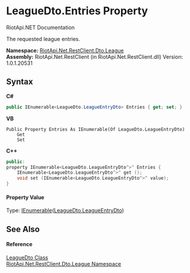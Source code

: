 # LeagueDto.Entries Property 
RiotApi.NET Documentation 

The requested league entries.

**Namespace:**&nbsp;<a href="8350cde7-204c-fa93-8c4c-74d78064ba03">RiotApi.Net.RestClient.Dto.League</a><br />**Assembly:**&nbsp;RiotApi.Net.RestClient (in RiotApi.Net.RestClient.dll) Version: 1.0.1.20531

## Syntax

**C#**<br />
``` C#
public IEnumerable<LeagueDto.LeagueEntryDto> Entries { get; set; }
```

**VB**<br />
``` VB
Public Property Entries As IEnumerable(Of LeagueDto.LeagueEntryDto)
	Get
	Set
```

**C++**<br />
``` C++
public:
property IEnumerable<LeagueDto.LeagueEntryDto^>^ Entries {
	IEnumerable<LeagueDto.LeagueEntryDto^>^ get ();
	void set (IEnumerable<LeagueDto.LeagueEntryDto^>^ value);
}
```


#### Property Value
Type: <a href="http://msdn2.microsoft.com/en-us/library/9eekhta0" target="_blank">IEnumerable</a>(<a href="f37e6c72-c0e1-0ca4-48d6-78c248994879">LeagueDto.LeagueEntryDto</a>)

## See Also


#### Reference
<a href="80ad95ef-2195-5efa-0497-14d42aa093ee">LeagueDto Class</a><br /><a href="8350cde7-204c-fa93-8c4c-74d78064ba03">RiotApi.Net.RestClient.Dto.League Namespace</a><br />
